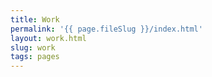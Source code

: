 ```yaml
---
title: Work
permalink: '{{ page.fileSlug }}/index.html'
layout: work.html
slug: work
tags: pages
---
```



